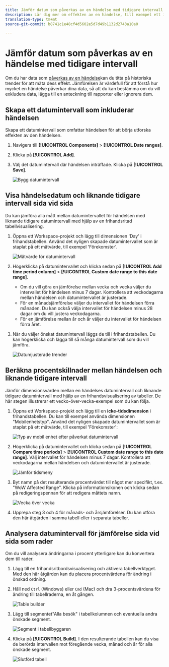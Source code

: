 ```yaml
---
title: Jämför datum som påverkas av en händelse med tidigare intervall
description: Lär dig mer om effekten av en händelse, till exempel ett implementeringsproblem eller ett driftstopp, genom att jämföra den med tidigare trender.
translation-type: tm+mt
source-git-commit: b8741c1e48cf4d5602e5d7d49b1132d2743a10a0

---
```



# Jämför datum som påverkas av en händelse med tidigare intervall

Om du har data som [påverkas av en händelse](/help/technotes/event-impacted.md)kan du titta på historiska trender för att mäta dess effekt. Jämförelsen är värdefull för att förstå hur mycket en händelse påverkar dina data, så att du kan bestämma om du vill exkludera data, lägga till en anteckning till rapporter eller ignorera dem.

## Skapa ett datumintervall som inkluderar händelsen

Skapa ett datumintervall som omfattar händelsen för att börja utforska effekten av den händelsen.

1. Navigera till **[!UICONTROL Components]** > **[!UICONTROL Date ranges]**.
2. Klicka på **[!UICONTROL Add]**.
3. Välj det datumintervall där händelsen inträffade. Klicka på **[!UICONTROL Save]**.

   ![Bygg datumintervall](assets/date_range_builder.png)

## Visa händelsedatum och liknande tidigare intervall sida vid sida

Du kan jämföra alla mått mellan datumintervallet för händelsen med liknande tidigare datumintervall med hjälp av en frihandsritad tabellvisualisering.

1. Öppna ett Workspace-projekt och lägg till dimensionen &#39;Day&#39; i frihandstabellen. Använd det nyligen skapade datumintervallet som är staplat på ett mätvärde, till exempel &#39;Förekomster&#39;.

   ![Mätvärde för datumintervall](assets/date_range_metric.png)

2. Högerklicka på datumintervallet och klicka sedan på **[!UICONTROL Add time period column]** > **[!UICONTROL Custom date range to this date range]**.
   * Om du vill göra en jämförelse mellan vecka och vecka väljer du intervallet för händelsen minus 7 dagar. Kontrollera att veckodagarna mellan händelsen och datumintervallet är justerade.
   * För en månadsjämförelse väljer du intervallet för händelsen förra månaden. Du kan också välja intervallet för händelsen minus 28 dagar om du vill justera veckodagarna.
   * För en jämförelse mellan år och år väljer du intervallet för händelsen förra året.
3. När du väljer önskat datumintervall läggs de till i frihandstabellen. Du kan högerklicka och lägga till så många datumintervall som du vill jämföra.

   ![Datumjusterade trender](assets/date_aligned_trends.png)

## Beräkna procentskillnader mellan händelsen och liknande tidigare intervall

Jämför dimensionsvärden mellan en händelses datumintervall och liknande tidigare datumintervall med hjälp av en frihandsvisualisering av tabeller. De här stegen illustrerar ett vecko-över-vecka-exempel som du kan följa.

1. Öppna ett Workspace-projekt och lägg till en **icke-tidsdimension** i frihandstabellen. Du kan till exempel använda dimensionen &quot;Mobilenhetstyp&quot;. Använd det nyligen skapade datumintervallet som är staplat på ett mätvärde, till exempel &#39;Förekomster&#39;:

   ![Typ av mobil enhet efter påverkat datumintervall](assets/mobile_device_type.png)

2. Högerklicka på datumintervallet och klicka sedan på **[!UICONTROL Compare time periods]** > **[!UICONTROL Custom date range to this date range]**. Välj intervallet för händelsen minus 7 dagar. Kontrollera att veckodagarna mellan händelsen och datumintervallet är justerade.

   ![Jämför tidsmeny](assets/compare_time_custom.png)

3. Byt namn på det resulterande procentvärdet till något mer specifikt, t.ex. &quot;WoW Affected Range&quot;. Klicka på informationsikonen och klicka sedan på redigeringspennan för att redigera måttets namn.

   ![Vecka över vecka](assets/wow_affected_range.png)

4. Upprepa steg 3 och 4 för månads- och årsjämförelser. Du kan utföra den här åtgärden i samma tabell eller i separata tabeller.

## Analysera datumintervall för jämförelse sida vid sida som rader

Om du vill analysera ändringarna i procent ytterligare kan du konvertera dem till rader.

1. Lägg till en frihandsritbordsvisualisering och aktivera tabellverktyget. Med den här åtgärden kan du placera procentvärdena för ändring i önskad ordning.
2. Håll ned `Ctrl` (Windows) eller `Cmd` (Mac) och dra 3-procentsvärdena för ändring till tabellraderna, en åt gången.

   ![Table builder](assets/table_builder.png)

3. Lägg till segmentet&quot;Alla besök&quot; i tabellkolumnen och eventuella andra önskade segment.

   ![Segment i tabellbyggaren](assets/table_builder_segments.png)

4. Klicka på **[!UICONTROL Build]**. I den resulterande tabellen kan du visa de berörda intervallen mot föregående vecka, månad och år för alla önskade segment.

   ![Slutförd tabell](assets/table_builder_finished.png)

